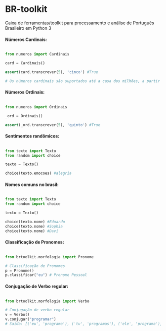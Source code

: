 # BR-toolkit
Caixa de ferramentas/toolkit para processamento e análise de Português Brasileiro em Python 3


#### Números Cardinais:

```python

from numeros import Cardinais

card = Cardinais()

assert(card.transcrever(5), 'cinco') #True

# Os números cardinais são suportados até a casa dos milhões, a partir disto, todos os números não podem ser testados!
```



#### Números Ordinais:

```python

from numeros import Ordinais

_ord = Ordinais()

assert(_ord.transcrever(5), 'quinto') #True
```

#### Sentimentos randômicos:

```python

from texto import Texto
from random import choice

texto = Texto()

choice(texto.emocoes) #alegria
```

#### Nomes comuns no brasil:

```python

from texto import Texto
from random import choice

texto = Texto()

choice(texto.nome) #Eduardo
choice(texto.nome) #Sophia
choice(texto.nome) #Davi
```

#### Classificação de Pronomes:

```python

from brtoolkit.morfologia import Pronome

# Classificação de Pronomes
p = Pronome()
p.classificar("eu") # Pronome Pessoal

```

#### Conjugação de Verbo regular:

```python

from brtoolkit.morfologia import Verbo

# Conjugação de verbo regular
v = Verbo()
v.conjugar("programar")
# Saida: [('eu', 'programo'), ('tu', 'programas'), ('ele', 'programa'), ('ela', 'programa'), ('nós', 'programamos'), ('vós', 'programais'), ('eles', 'programam'), ('elas', 'programam')]

```
